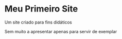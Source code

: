 # Meu Primeiro Site
Um site criado para fins didáticos

Sem muito a apresentar apenas para servir de exemplar